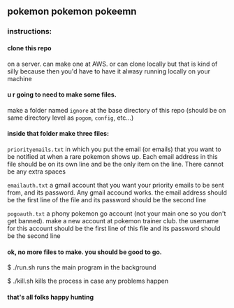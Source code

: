 ## pokemon pokemon pokeemn

### instructions:

#### clone this repo 
on a server. can make one at AWS. or can clone locally but that is kind of silly because then you'd have to have it alwasy running locally on your machine

#### u r going to need to make some files.
make a folder named `ignore` at the base directory of this repo (should be on same directory level as `pogom`, `config`, etc...)

#### inside that folder make three files:

`priorityemails.txt`
in which you put the email (or emails) that you want to be notified at when a rare pokemon shows up. Each email address in this file should be on its own line and be the only item on the line. There cannot be any extra spaces

`emailauth.txt`
a gmail account that you want your priority emails to be sent from, and its password. Any gmail accound works. the email address should be the first line of the file and its password should be the second line

`pogoauth.txt`
a phony pokemon go account (not your main one so you don't get banned). make a new account at pokemon trainer club. the username for this account should be the first line of this file and its password should be the second line

#### ok, no more files to make. you should be good to go.

$ ./run.sh runs the main program in the background

$ ./kill.sh kills the process in case any problems happen

#### that's all folks happy hunting